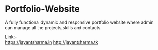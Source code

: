 # Portfolio-Website
A fully functional dynamic and responsive portfolio website where admin can manage all the projects,skills and contacts.

Link:-  
https://jayantsharma.in
http://jayantsharma.tk
